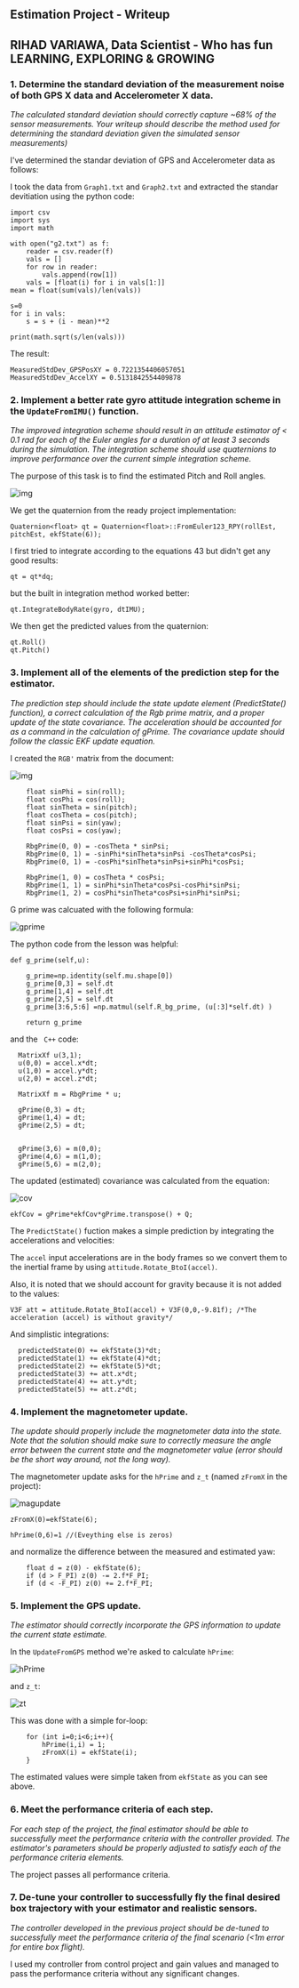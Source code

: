 ## Estimation Project - Writeup
## RIHAD VARIAWA, Data Scientist - Who has fun LEARNING, EXPLORING & GROWING



### 1. Determine the standard deviation of the measurement noise of both GPS X data and Accelerometer X data. 

*The calculated standard deviation should correctly capture ~68% of the sensor measurements. Your writeup should describe the method used for determining the standard deviation given the simulated sensor measurements)*

I've determined the standar deviation of GPS and Accelerometer data as follows: 

I took the data from `Graph1.txt` and `Graph2.txt` and extracted the standar devitiation using the python code:

```
import csv
import sys
import math

with open("g2.txt") as f:
    reader = csv.reader(f)
    vals = []
    for row in reader:
        vals.append(row[1])
    vals = [float(i) for i in vals[1:]]
mean = float(sum(vals)/len(vals))

s=0
for i in vals:
    s = s + (i - mean)**2

print(math.sqrt(s/len(vals)))
```

The result:

```
MeasuredStdDev_GPSPosXY = 0.7221354406057051
MeasuredStdDev_AccelXY = 0.5131842554409878
```

### 2. Implement a better rate gyro attitude integration scheme in the `UpdateFromIMU()` function.

*The improved integration scheme should result in an attitude estimator of < 0.1 rad for each of the Euler angles for a duration of at least 3 seconds during the simulation. The integration scheme should use quaternions to improve performance over the current simple integration scheme.*

The purpose of this task is to find the estimated Pitch and Roll angles.

![img](nonlinearcomplimentary.png)

We get the quaternion from the ready project implementation:

```
Quaternion<float> qt = Quaternion<float>::FromEuler123_RPY(rollEst, pitchEst, ekfState(6));

```



I first tried to integrate according to the equations 43 but didn't get any good results:

```
qt = qt*dq;
```

but the built in integration method worked better:

```
qt.IntegrateBodyRate(gyro, dtIMU);
```

We then get the predicted values from the quaternion:

```
qt.Roll()
qt.Pitch()
```

### 3. Implement all of the elements of the prediction step for the estimator.

*The prediction step should include the state update element (PredictState() function), a correct calculation of the Rgb prime matrix, and a proper update of the state covariance. The acceleration should be accounted for as a command in the calculation of gPrime. The covariance update should follow the classic EKF update equation.*

I created the `RGB'` matrix from the document:

![img](rbgprime.png)

```
    float sinPhi = sin(roll);
    float cosPhi = cos(roll);
    float sinTheta = sin(pitch);
    float cosTheta = cos(pitch);
    float sinPsi = sin(yaw);
    float cosPsi = cos(yaw);
    
    RbgPrime(0, 0) = -cosTheta * sinPsi;
    RbgPrime(0, 1) = -sinPhi*sinTheta*sinPsi -cosTheta*cosPsi;
    RbgPrime(0, 1) = -cosPhi*sinTheta*sinPsi+sinPhi*cosPsi;
    
    RbgPrime(1, 0) = cosTheta * cosPsi;
    RbgPrime(1, 1) = sinPhi*sinTheta*cosPsi-cosPhi*sinPsi;
    RbgPrime(1, 2) = cosPhi*sinTheta*cosPsi+sinPhi*sinPsi;
```


G prime was calcuated with the following formula:

![gprime](gprime.png)

The python code from the lesson was helpful:

```
def g_prime(self,u):
    
    g_prime=np.identity(self.mu.shape[0])
    g_prime[0,3] = self.dt
    g_prime[1,4] = self.dt
    g_prime[2,5] = self.dt
    g_prime[3:6,5:6] =np.matmul(self.R_bg_prime, (u[:3]*self.dt) )
    
    return g_prime
```

and the ` C++` code:

```
  MatrixXf u(3,1);
  u(0,0) = accel.x*dt;
  u(1,0) = accel.y*dt;
  u(2,0) = accel.z*dt;
    
  MatrixXf m = RbgPrime * u;
    
  gPrime(0,3) = dt;
  gPrime(1,4) = dt;
  gPrime(2,5) = dt;

    
  gPrime(3,6) = m(0,0);
  gPrime(4,6) = m(1,0);
  gPrime(5,6) = m(2,0);
```

The updated (estimated) covariance was calculated from the equation:

![cov](covariance.png)

```
ekfCov = gPrime*ekfCov*gPrime.transpose() + Q;
```

The `PredictState()` fuction makes a simple prediction by integrating the accelerations and velocities:

The `accel` input accelerations are in the body frames so we convert them to the inertial frame by using `attitude.Rotate_BtoI(accel)`.

Also, it is noted that we should account for gravity because it is not added to the values:

```
V3F att = attitude.Rotate_BtoI(accel) + V3F(0,0,-9.81f); /*The acceleration (accel) is without gravity*/
```

And simplistic integrations:

```
  predictedState(0) += ekfState(3)*dt;
  predictedState(1) += ekfState(4)*dt;
  predictedState(2) += ekfState(5)*dt;
  predictedState(3) += att.x*dt;
  predictedState(4) += att.y*dt;
  predictedState(5) += att.z*dt;
```

### 4. Implement the magnetometer update.

*The update should properly include the magnetometer data into the state. Note that the solution should make sure to correctly measure the angle error between the current state and the magnetometer value (error should be the short way around, not the long way).*

The magnetometer update asks for the `hPrime` and  `z_t` (named `zFromX` in the project):

![magupdate](magupdate.png)


```
zFromX(0)=ekfState(6);
```

```
hPrime(0,6)=1 //(Eveything else is zeros)
```


and normalize the difference between the measured and estimated yaw:

```
    float d = z(0) - ekfState(6);
    if (d > F_PI) z(0) -= 2.f*F_PI;
    if (d < -F_PI) z(0) += 2.f*F_PI;
```

### 5. Implement the GPS update.

*The estimator should correctly incorporate the GPS information to update the current state estimate.*

In the `UpdateFromGPS` method we're asked to calculate `hPrime`:

![hPrime](hPrime.png)

and `z_t`:

![zt](zt.png)

This was done with a simple for-loop:

```
    for (int i=0;i<6;i++){
        hPrime(i,i) = 1;
        zFromX(i) = ekfState(i);
    }
```

The estimated values were simple taken from `ekfState` as you can see above.

### 6. Meet the performance criteria of each step.

*For each step of the project, the final estimator should be able to successfully meet the performance criteria with the controller provided. The estimator's parameters should be properly adjusted to satisfy each of the performance criteria elements.*

The project passes all performance criteria.

### 7. De-tune your controller to successfully fly the final desired box trajectory with your estimator and realistic sensors.

*The controller developed in the previous project should be de-tuned to successfully meet the performance criteria of the final scenario (<1m error for entire box flight).*

I used my controller from control project and gain values and managed to pass the performance criteria without any significant changes.